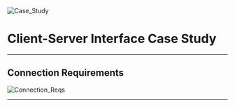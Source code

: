 
![Case_Study](https://drive.google.com/uc?export=view&id=1hjSrYcJitjXqGl8WXvR0X9hDij5Nxf6r)

# Client-Server Interface Case Study

---

## Connection Requirements

![Connection_Reqs](https://drive.google.com/uc?export=view&id=1TxPF0GsSYVewQQygeXlH1elJAm3ssh6a)

---

